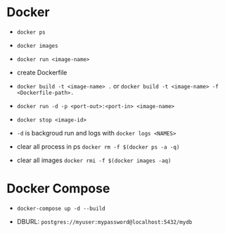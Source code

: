 # Docker

- `docker ps`

- `docker images`

- `docker run <image-name>`

- create Dockerfile

- `docker build -t <image-name> .` or `docker build -t <image-name> -f <Dockerfile-path>.`

- `docker run -d -p <port-out>:<port-in> <image-name>`
- `docker stop <image-id>`

- `-d` is backgroud run and logs with `docker logs <NAMES>`

- clear all process in ps `docker rm -f $(docker ps -a -q)`

- clear all images `docker rmi -f $(docker images -aq)`

# Docker Compose

- `docker-compose up -d --build`

- DBURL: `postgres://myuser:mypassword@localhost:5432/mydb`
